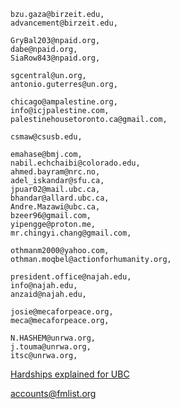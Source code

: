 ```
bzu.gaza@birzeit.edu, 	
advancement@birzeit.edu,

GryBal203@npaid.org,
dabe@npaid.org,
SiaRow843@npaid.org,

sgcentral@un.org,
antonio.guterres@un.org,

chicago@ampalestine.org,
info@icjpalestine.com,
palestinehousetoronto.ca@gmail.com,

csmaw@csusb.edu,

emahase@bmj.com,
nabil.echchaibi@colorado.edu,
ahmed.bayram@nrc.no,
adel_iskandar@sfu.ca,
jpuar02@mail.ubc.ca,
bhandar@allard.ubc.ca,
Andre.Mazawi@ubc.ca,
bzeer96@gmail.com,
yipengge@proton.me,
mr.chingyi.chang@gmail.com,

othmanm2000@yahoo.com,
othman.moqbel@actionforhumanity.org,

president.office@najah.edu,
info@najah.edu,
anzaid@najah.edu,

josie@mecaforpeace.org,
meca@mecaforpeace.org,

N.HASHEM@unrwa.org,
j.touma@unrwa.org,
itsc@unrwa.org,
```

[Hardships explained for UBC](https://www.ckom.com/2025/04/07/ubc-professors-taking-school-to-court-over-political-actions-by-administration/)


accounts@fmlist.org
